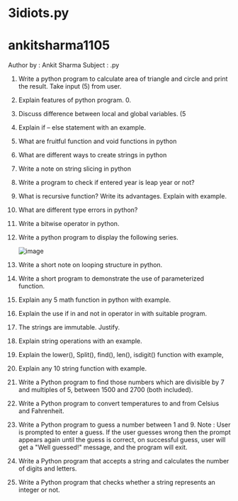 # 3idiots.py
# ankitsharma1105
Author by : Ankit Sharma
Subject : .py
1. Write a python program to calculate area of triangle and circle and print the result. Take input (5)
from user.
2. Explain features of python program. 0.
3. Discuss difference between local and global variables. (5
4. Explain if – else statement with an example.
5. What are fruitful function and void functions in python
6. What are different ways to create strings in python
7. Write a note on string slicing in python
8. Write a program to check if entered year is leap year or not?
9. What is recursive function? Write its advantages. Explain with example.
10. What are different type errors in python?
11. Write a bitwise operator in python.
12. Write a python program to display the following series.
    
    ![image](https://github.com/user-attachments/assets/bdf873f2-294b-4d04-b25c-740e2c01bee6)
    
14. Write a short note on looping structure in python.
15. Write a short program to demonstrate the use of parameterized function.
16. Explain any 5 math function in python with example.
17. Explain the use if in and not in operator in with suitable program.
18. The strings are immutable. Justify.
19. Explain string operations with an example.
20. Explain the lower(), Split(), find(), len(), isdigit() function with example,
21. Explain any 10 string function with example.
22. Write a Python program to find those numbers which are divisible by 7 and multiples of 5, between 1500
and 2700 (both included).
23. Write a Python program to convert temperatures to and from Celsius and Fahrenheit.
24. Write a Python program to guess a number between 1 and 9.
Note : User is prompted to enter a guess. If the user guesses wrong then the prompt appears again until the
guess is correct, on successful guess, user will get a "Well guessed!" message, and the program will exit.
25. Write a Python program that accepts a string and calculates the number of digits and letters.
26. Write a Python program that checks whether a string represents an integer or not.
